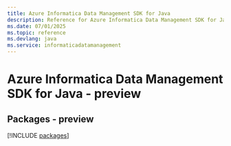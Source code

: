 ```yaml
---
title: Azure Informatica Data Management SDK for Java
description: Reference for Azure Informatica Data Management SDK for Java
ms.date: 07/01/2025
ms.topic: reference
ms.devlang: java
ms.service: informaticadatamanagement
---
```

# Azure Informatica Data Management SDK for Java - preview
## Packages - preview
[!INCLUDE [packages](informatica-data-management-index.md)]